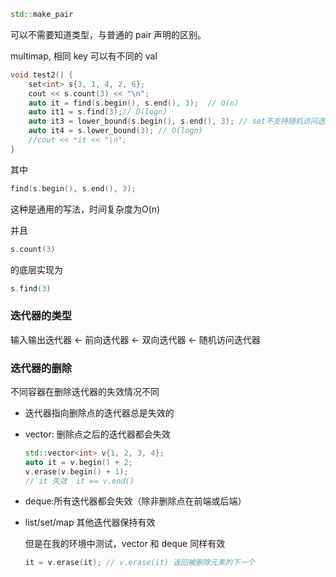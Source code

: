 ```c++
std::make_pair
```

可以不需要知道类型，与普通的 pair 声明的区别。



multimap, 相同 key 可以有不同的 val 

```c++
void test2() {
    set<int> s{3, 1, 4, 2, 6};
    cout << s.count(3) << "\n";
    auto it = find(s.begin(), s.end(), 3);  // O(n)
    auto it1 = s.find(3);// O(logn)
    auto it3 = lower_bound(s.begin(), s.end(), 3); // set不支持随机访问迭代器  O(n)
    auto it4 = s.lower_bound(3); // O(logn)
    //cout << *it << "\n";
}
```

其中

```c++
find(s.begin(), s.end(), 3);
```

这种是通用的写法，时间复杂度为O(n)

并且

```c++
s.count(3)
```

的底层实现为

```c++
s.find(3)
```



### 迭代器的类型

输入输出迭代器 <- 前向迭代器 <- 双向迭代器 <- 随机访问迭代器

### 迭代器的删除

不同容器在删除迭代器的失效情况不同

- 迭代器指向删除点的迭代器总是失效的

- vector: 删除点之后的迭代器都会失效

  ```cpp
  std::vector<int> v{1, 2, 3, 4};
  auto it = v.begin() + 2;
  v.erase(v.begin() + 1);
  // it 失效  it == v.end()
  ```

- deque:所有迭代器都会失效（除非删除点在前端或后端）

- list/set/map 其他迭代器保持有效

  但是在我的环境中测试，vector 和 deque 同样有效

  ```cpp
  it = v.erase(it); // v.erase(it) 返回被删除元素的下一个
  ```

  
